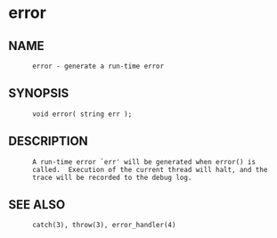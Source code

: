 # error
## NAME
          error - generate a run-time error

## SYNOPSIS
          void error( string err );

## DESCRIPTION
          A run-time error `err' will be generated when error() is
          called.  Execution of the current thread will halt, and the
          trace will be recorded to the debug log.

## SEE ALSO
          catch(3), throw(3), error_handler(4)
